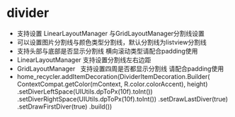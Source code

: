 # divider
- 支持设置 LinearLayoutManager 与GridLayoutManager分割线设置  
- 可以设置图片分割线与颜色类型分割线，默认分割线为listview分割线  
- 支持头部与底部是否显示分割线 横向滚动类型请配合padding使用  
- LinearLayoutManager 支持设置分割线左右边距  
- GridLayoutManager   支持设置四周是否都显示分割线 请配合padding使用
- home_recycler.addItemDecoration(DividerItemDecoration.Builder(
                ContextCompat.getColor(mContext, R.color.colorAccent), height)
                .setDiverLeftSpace(UIUtils.dpToPx(10f).toInt())
                .setDiverRightSpace(UIUtils.dpToPx(10f).toInt())
                .setDrawLastDiver(true)
                .setDrawFirstDiver(true)
                .build())                 
